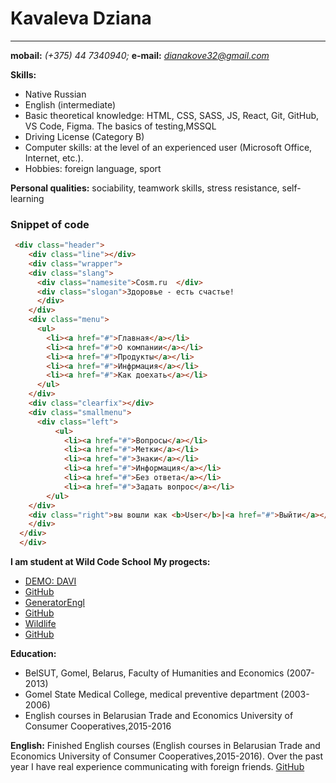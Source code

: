 # Kavaleva Dziana
-------------------------------------------------------------------------------------
**mobail:** *(+375) 44 7340940;* **e-mail:** *<dianakove32@gmail.com>*

**Skills:**
+ Native Russian
+ English (intermediate)
+ Basic theoretical knowledge: HTML, CSS, SASS, JS, React, Git, GitHub, VS Code, Figma. The basics of testing,MSSQL
+ Driving License (Category B)
+ Computer skills: at the level of an experienced user (Microsoft Office, Internet, etc.).
+ Hobbies: foreign language, sport

**Personal qualities:** 
sociability, teamwork skills, stress resistance, self-learning

### Snippet of code
```html
 <div class="header">
    <div class="line"></div>
    <div class="wrapper">
    <div class="slang">
      <div class="namesite">Cosm.ru  </div>
      <div class="slogan">Здоровье - есть счастье!
      </div>
    </div>
    <div class="menu">
      <ul>
        <li><a href="#">Главная</a></li>
        <li><a href="#">О компании</a></li>
        <li><a href="#">Продукты</a></li>
        <li><a href="#">Инфрмация</a></li>
        <li><a href="#">Как доехать</a></li>
      </ul>
    </div>
    <div class="clearfix"></div>
    <div class="smallmenu">
      <div class="left">
          <ul>
            <li><a href="#">Вопросы</a></li>
            <li><a href="#">Метки</a></li>
            <li><a href="#">Знаки</a></li>
            <li><a href="#">Информация</a></li>
            <li><a href="#">Без ответа</a></li>
            <li><a href="#">Задать вопрос</a></li>
        </ul>
    </div>
    <div class="right">вы вошли как <b>User</b>|<a href="#">Выйти</a></div>
    </div>
  </div>
  </div>
```
**I am student at Wild Code School**
 **My progects:**
 - [DEMO: DAVI](https://dianakove32.github.io/DAVI/) 
 - [GitHub](https://github.com/Dianakove32/DAVI)
 - [GeneratorEngl](https://dianakove32.github.io/GeneratorEngl/) 
 - [GitHub](https://github.com/Dianakove32/GeneratorEngl)
 - [Wildlife](https://dianakove32.github.io/wildlife/index.html) 
 - [GitHub](https://github.com/Dianakove32/wildlife)

**Education:**    
- BelSUT, Gomel, Belarus, Faculty of Humanities and Economics  (2007- 2013)
- Gomel State Medical College, medical preventive department  (2003-2006)
-  English courses in Belarusian Trade and Economics University of  Consumer Cooperatives,2015-2016

**English:**
Finished English courses (English courses in Belarusian Trade and Economics University of  Consumer Cooperatives,2015-2016). Over the past year I have real experience communicating with foreign friends.
 [GitHub](https://github.com/dianakove32)